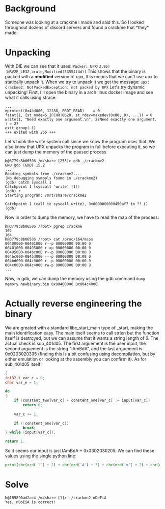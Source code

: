 # Background
<picture of message>
Someone was looking at a crackme I made and said this. So I looked throughout dozens of discord servers and found a crackme that *they* made. 

# Unpacking
With DIE we can see that it uses:
`Packer: UPX(3.95)[NRV2E_LE32,brute,Modified(53554f4d)]`
This shows that the binary is packed with a **modified** version of upx, this means that we can't use upx to statically unpack it. When we try to unpack it we get the message:
`upx: crackme2: NotPackedException: not packed by UPX`
Let's try dynamic unpacking! First, I'll open the binary in a arch linux docker image and see what it calls using strace:
```
...
mprotect(0x4bd000, 12288, PROT_READ)    = 0
fstat(1, {st_mode=S_IFCHR|0620, st_rdev=makedev(0x88, 0), ...}) = 0
write(1, "Need exactly one argument.\n", 27Need exactly one argument.
) = 27
exit_group(-1)
+++ exited with 255 +++
```
Let's hook the write system call since we know the program uses that. We also know that UPX unpacks the program in full before executing it, so we can just dump the memory of the paused process.
```
h@3779c8b06506 /m/share [255]> gdb ./crackme2
GNU gdb (GDB) 15.2
...
Reading symbols from ./crackme2...
(No debugging symbols found in ./crackme2)
(gdb) catch syscall 1
Catchpoint 1 (syscall 'write' [1])
(gdb) r
Starting program: /mnt/share/crackme2

Catchpoint 1 (call to syscall write), 0x0000000000450af7 in ?? ()
(gdb)
```
Now in order to dump the memory, we have to read the map of the process:
```
h@3779c8b06506 /root> pgrep crackme
102
164
h@3779c8b06506 /root> cat /proc/164/maps
00400000-00401000 r--p 00000000 00:00 0
00401000-00495000 r-xp 00000000 00:00 0
00495000-004bc000 r--p 00000000 00:00 0
004bc000-004bd000 ---p 00000000 00:00 0
004bd000-004c0000 r--p 00000000 00:00 0
004c0000-004c4000 rw-p 00000000 00:00 0
...
```
Now, in gdb, we can dump the memory using the gdb command `dump memory newbinary.bin 0x00400000 0x004c4000`.

# Actually reverse engineering the binary
We are greated with a standard libc_start_main type of _start, making the main identification easy. The main itself seems to call strlen but the function itself is destroyed, but we can assume that it wants a string length of 6. The actual check is sub_401d05. The first arguement is the user input, the second arguement is the string "lAmBdA", and the last arguement is 0x0203020305 (finding this is a bit confusing using decompilation, but by either emulation or looking at the assembly you can confirm it). As for sub_401d05 itself:
```c
{
int32_t var_c = 0;
char var_e = 1;

do
{
    if (constent_two[var_c] + constent_one[var_c] != input[var_c])
        return 0;
    
    var_c += 1;
    
    if (!constent_one[var_c])
        break;
} while (input[var_c]);

return 1;

```
So it seems our input is just lAmBdA + 0x0302030205. We can find these values using the single python line: 
```py
print(chr(ord('l') + 2) + chr(ord('A') + 3) + chr(ord('m') + 2) + chr(ord('B') + 3) + chr(ord('d') + 5) + chr(ord('A')))
```

# Solve
```
h@185890ad2ae4 /m/share [1]> ./crackme2 nDoEiA
Yes, nDoEiA is correct!
```
